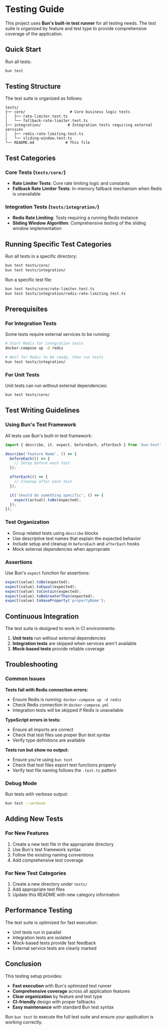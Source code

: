 # Testing Guide

This project uses **Bun's built-in test runner** for all testing needs. The test suite is organized by feature and test type to provide comprehensive coverage of the application.

## Quick Start

Run all tests:

```bash
bun test
```

## Testing Structure

The test suite is organized as follows:

```
tests/
├── core/                    # Core business logic tests
│   ├── rate-limiter.test.ts
│   └── fallback-rate-limiter.test.ts
├── integration/            # Integration tests requiring external services
│   ├── redis-rate-limiting.test.ts
│   └── sliding-window.test.ts
└── README.md              # This file
```

## Test Categories

### Core Tests (`tests/core/`)

- **Rate Limiter Tests**: Core rate limiting logic and constants
- **Fallback Rate Limiter Tests**: In-memory fallback mechanism when Redis is unavailable

### Integration Tests (`tests/integration/`)

- **Redis Rate Limiting**: Tests requiring a running Redis instance
- **Sliding Window Algorithm**: Comprehensive testing of the sliding window implementation

## Running Specific Test Categories

Run all tests in a specific directory:

```bash
bun test tests/core/
bun test tests/integration/
```

Run a specific test file:

```bash
bun test tests/core/rate-limiter.test.ts
bun test tests/integration/redis-rate-limiting.test.ts
```

## Prerequisites

### For Integration Tests

Some tests require external services to be running:

```bash
# Start Redis for integration tests
docker-compose up -d redis

# Wait for Redis to be ready, then run tests
bun test tests/integration/
```

### For Unit Tests

Unit tests can run without external dependencies:

```bash
bun test tests/core/
```

## Test Writing Guidelines

### Using Bun's Test Framework

All tests use Bun's built-in test framework:

```typescript
import { describe, it, expect, beforeEach, afterEach } from 'bun:test';

describe('Feature Name', () => {
  beforeEach(() => {
    // Setup before each test
  });

  afterEach(() => {
    // Cleanup after each test
  });

  it('should do something specific', () => {
    expect(actual).toBe(expected);
  });
});
```

### Test Organization

- Group related tests using `describe` blocks
- Use descriptive test names that explain the expected behavior
- Include setup and cleanup in `beforeEach` and `afterEach` hooks
- Mock external dependencies when appropriate

### Assertions

Use Bun's `expect` function for assertions:

```typescript
expect(value).toBe(expected);
expect(value).toEqual(expected);
expect(value).toContain(expected);
expect(value).toBeGreaterThan(expected);
expect(value).toHaveProperty('propertyName');
```

## Continuous Integration

The test suite is designed to work in CI environments:

1. **Unit tests** run without external dependencies
2. **Integration tests** are skipped when services aren't available
3. **Mock-based tests** provide reliable coverage

## Troubleshooting

### Common Issues

**Tests fail with Redis connection errors:**

- Ensure Redis is running: `docker-compose up -d redis`
- Check Redis connection in `docker-compose.yml`
- Integration tests will be skipped if Redis is unavailable

**TypeScript errors in tests:**

- Ensure all imports are correct
- Check that test files use proper Bun test syntax
- Verify type definitions are available

**Tests run but show no output:**

- Ensure you're using `bun test`
- Check that test files export test functions properly
- Verify test file naming follows the `.test.ts` pattern

### Debug Mode

Run tests with verbose output:

```bash
bun test --verbose
```

## Adding New Tests

### For New Features

1. Create a new test file in the appropriate directory
2. Use Bun's test framework syntax
3. Follow the existing naming conventions
4. Add comprehensive test coverage

### For New Test Categories

1. Create a new directory under `tests/`
2. Add appropriate test files
3. Update this README with new category information

## Performance Testing

The test suite is optimized for fast execution:

- Unit tests run in parallel
- Integration tests are isolated
- Mock-based tests provide fast feedback
- External service tests are clearly marked

## Conclusion

This testing setup provides:

- **Fast execution** with Bun's optimized test runner
- **Comprehensive coverage** across all application features
- **Clear organization** by feature and test type
- **CI-friendly** design with proper fallbacks
- **Easy maintenance** with standard Bun test syntax

Run `bun test` to execute the full test suite and ensure your application is working correctly.
